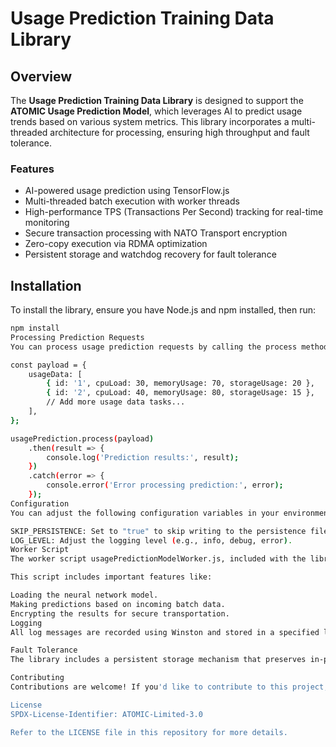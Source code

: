 # Usage Prediction Training Data Library

## Overview

The **Usage Prediction Training Data Library** is designed to support the **ATOMIC Usage Prediction Model**, which leverages AI to predict usage trends based on various system metrics. This library incorporates a multi-threaded architecture for processing, ensuring high throughput and fault tolerance.

### Features

- AI-powered usage prediction using TensorFlow.js
- Multi-threaded batch execution with worker threads
- High-performance TPS (Transactions Per Second) tracking for real-time monitoring
- Secure transaction processing with NATO Transport encryption
- Zero-copy execution via RDMA optimization
- Persistent storage and watchdog recovery for fault tolerance

## Installation

To install the library, ensure you have Node.js and npm installed, then run:

```bash
npm install
Processing Prediction Requests
You can process usage prediction requests by calling the process method with your payload. The payload should include usage data in the expected format.

const payload = {
    usageData: [
        { id: '1', cpuLoad: 30, memoryUsage: 70, storageUsage: 20 },
        { id: '2', cpuLoad: 40, memoryUsage: 80, storageUsage: 15 },
        // Add more usage data tasks...
    ],
};

usagePrediction.process(payload)
    .then(result => {
        console.log('Prediction results:', result);
    })
    .catch(error => {
        console.error('Error processing prediction:', error);
    });
Configuration
You can adjust the following configuration variables in your environment:

SKIP_PERSISTENCE: Set to "true" to skip writing to the persistence file (useful during testing).
LOG_LEVEL: Adjust the logging level (e.g., info, debug, error).
Worker Script
The worker script usagePredictionModelWorker.js, included with the library, is responsible for offloading prediction processing. It handles the AI model loading, input data preparation, and managing TPS metrics. 

This script includes important features like:

Loading the neural network model.
Making predictions based on incoming batch data.
Encrypting the results for secure transportation.
Logging
All log messages are recorded using Winston and stored in a specified log file. Make sure to check the logs for debug information or errors if you encounter issues.

Fault Tolerance
The library includes a persistent storage mechanism that preserves in-progress tasks. In case of failure, you can recover tasks based on saved state, ensuring robustness and reliability.

Contributing
Contributions are welcome! If you'd like to contribute to this project, please create a fork and submit a pull request. 

License
SPDX-License-Identifier: ATOMIC-Limited-3.0

Refer to the LICENSE file in this repository for more details.
